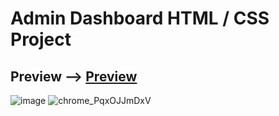 # Admin Dashboard HTML / CSS Project
## Preview --> [Preview](https://ihavethesourcecode.github.io/Admin_dashboard/)
![image](https://user-images.githubusercontent.com/58383582/166838008-3a25410b-dfa7-4ccc-9f3b-d99216608e7f.png)
![chrome_PqxOJJmDxV](https://user-images.githubusercontent.com/58383582/166838218-8b84a807-39a6-4d46-a438-a95da564af34.png)
